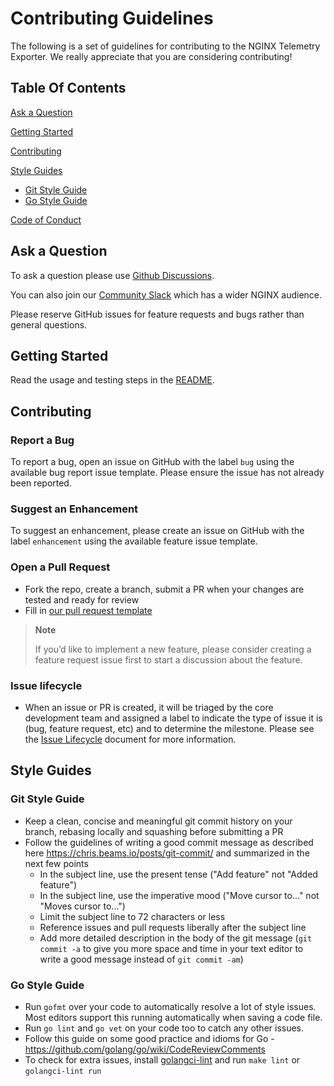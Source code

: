 # Contributing Guidelines

The following is a set of guidelines for contributing to the NGINX Telemetry Exporter. We really appreciate that you are
considering contributing!

## Table Of Contents

[Ask a Question](#ask-a-question)

[Getting Started](#getting-started)

[Contributing](#contributing)

[Style Guides](#style-guides)

- [Git Style Guide](#git-style-guide)
- [Go Style Guide](#go-style-guide)

[Code of Conduct](CODE_OF_CONDUCT.md)

## Ask a Question

To ask a question please use [Github Discussions](https://github.com/nginxinc/telemetry-exporter/discussions).

You can also join our [Community Slack](https://community.nginx.org/joinslack) which has a wider NGINX audience.

Please reserve GitHub issues for feature requests and bugs rather than general questions.

## Getting Started

Read the usage and testing steps in the [README](README.md).

## Contributing

### Report a Bug

To report a bug, open an issue on GitHub with the label `bug` using the available bug report issue template. Please
ensure the issue has not already been reported.

### Suggest an Enhancement

To suggest an enhancement, please create an issue on GitHub with the label `enhancement` using the available feature
issue template.

### Open a Pull Request

- Fork the repo, create a branch, submit a PR when your changes are tested and ready for review
- Fill in [our pull request template](.github/PULL_REQUEST_TEMPLATE.md)

> **Note**
>
> If you’d like to implement a new feature, please consider creating a feature request issue first to start a discussion
> about the feature.

### Issue lifecycle

- When an issue or PR is created, it will be triaged by the core development team and assigned a label to indicate the
  type of issue it is (bug, feature request, etc) and to determine the milestone. Please see the [Issue
  Lifecycle](ISSUE_LIFECYCLE.md) document for more information.

## Style Guides

### Git Style Guide

- Keep a clean, concise and meaningful git commit history on your branch, rebasing locally and squashing before
  submitting a PR
- Follow the guidelines of writing a good commit message as described here <https://chris.beams.io/posts/git-commit/>
  and summarized in the next few points
  - In the subject line, use the present tense ("Add feature" not "Added feature")
  - In the subject line, use the imperative mood ("Move cursor to..." not "Moves cursor to...")
  - Limit the subject line to 72 characters or less
  - Reference issues and pull requests liberally after the subject line
  - Add more detailed description in the body of the git message (`git commit -a` to give you more space and time in
    your text editor to write a good message instead of `git commit -am`)

### Go Style Guide

- Run `gofmt` over your code to automatically resolve a lot of style issues. Most editors support this running
  automatically when saving a code file.
- Run `go lint` and `go vet` on your code too to catch any other issues.
- Follow this guide on some good practice and idioms for Go - <https://github.com/golang/go/wiki/CodeReviewComments>
- To check for extra issues, install [golangci-lint](https://github.com/golangci/golangci-lint) and run `make lint` or
  `golangci-lint run`
